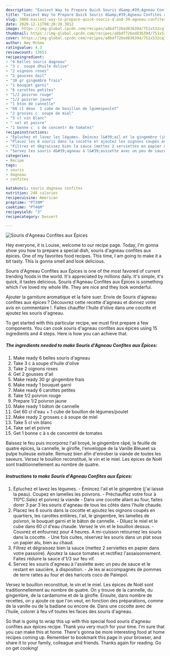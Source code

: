 ```yaml
---
description: "Easiest Way to Prepare Quick Souris d&amp;#39;Agneau Confites aux Épices"
title: "Easiest Way to Prepare Quick Souris d&amp;#39;Agneau Confites aux Épices"
slug: 3060-easiest-way-to-prepare-quick-souris-d-and-39-agneau-confites-aux-epices
date: 2020-12-11T08:20:28.381Z
image: https://img-global.cpcdn.com/recipes/a8bdf726ed83639d/751x532cq70/souris-dagneau-confites-aux-epices-photo-principale-de-la-recette.jpg
thumbnail: https://img-global.cpcdn.com/recipes/a8bdf726ed83639d/751x532cq70/souris-dagneau-confites-aux-epices-photo-principale-de-la-recette.jpg
cover: https://img-global.cpcdn.com/recipes/a8bdf726ed83639d/751x532cq70/souris-dagneau-confites-aux-epices-photo-principale-de-la-recette.jpg
author: Amy McGee
ratingvalue: 4.3
reviewcount: 13651
recipeingredient:
- "6 belles souris dagneau"
- "3 c  soupe dhuile dolive"
- "2 oignons roses"
- "2 gousses dail"
- "30 gr gingembre frais"
- "1 bouquet garni"
- "6 carottes petites"
- "1/2 poivron rouge"
- "1/2 poivron jaune"
- "1 bton de cannelle"
- "60 cl deau  1 cube de bouillon de lgumespoulet"
- "2 grosses c  soupe de miel"
- "5 cl vin blanc"
- " sel et poivre"
- "1 bonne c  s de concentr de tomates"
recipeinstructions:
- "Épluchez et lavez les légumes. Émincez l&#39;ail et le gingembre (j&#39;ai laissé la peau). Coupez en lamelles les poivrons. Préchauffez votre four à 110°C.Salez et poivrez la viande Dans une cocotte allant au four, faites dorer 3 par 3 les souris d&#39;agneau de tous les côtés dans l&#39;huile chaude."
- "Placez les 6 souris dans la cocotte et ajoutez les oignons coupés en quartiers, les carottes entières, l&#39;ail, le gingembre, les lamelles de poivron, le bouquet garni et le bâton de cannelle. Diluez le miel et le cube dans 60 cl d&#39;eau chaude. Versez le vin et le bouillon dessus. Couvrez et enfournez pour 4 heures. A mi-cuisson retournez les souris dans la cocotte. Une fois cuites, réservez les souris dans un plat sous un papier alu, bien au chaud."
- "Filtrez et dégraissez bien la sauce (mettez 2 serviettes en papier dans votre passoire). Ajoutez la sauce tomates et rectifiez l&#39;assaisonnement. Faites réduire la sauce d&#39;1/3 sur feu vif."
- "Servez les souris d&#39;agneau à l&#39;assiette avec un peu de sauce et le restant en saucière, à disposition. Je les ai accompagnés de pommes de terre rattes au four et des haricots coco de Paimpol."
categories:
- Recipe
tags:
- souris
- dagneau
- confites

katakunci: souris dagneau confites 
nutrition: 248 calories
recipecuisine: American
preptime: "PT39M"
cooktime: "PT46M"
recipeyield: "3"
recipecategory: Dessert

---
```



![Souris d&#39;Agneau Confites aux Épices](https://img-global.cpcdn.com/recipes/a8bdf726ed83639d/751x532cq70/souris-dagneau-confites-aux-epices-photo-principale-de-la-recette.jpg)

Hey everyone, it is Louise, welcome to our recipe page. Today, I'm gonna show you how to prepare a special dish, souris d&#39;agneau confites aux épices. One of my favorites food recipes. This time, I am going to make it a bit tasty. This is gonna smell and look delicious.

Souris d&#39;Agneau Confites aux Épices is one of the most favored of current trending foods in the world. It's appreciated by millions daily. It's simple, it's quick, it tastes delicious. Souris d&#39;Agneau Confites aux Épices is something which I've loved my whole life. They are nice and they look wonderful.

Ajouter la garniture aromatique et la faire suer. Envie de Souris d&#39;agneau confites aux épices ? Découvrez cette recette d&#39;agneau et donnez votre avis en commentaire !. Faites chauffer l&#39;huile d&#39;olive dans une cocotte et ajoutez les souris d&#39;agneau.


To get started with this particular recipe, we must first prepare a few components. You can cook souris d&#39;agneau confites aux épices using 15 ingredients and 4 steps. Here is how you can achieve that.

<!--inarticleads1-->

##### The ingredients needed to make Souris d&#39;Agneau Confites aux Épices:

1. Make ready 6 belles souris d&#39;agneau
1. Take 3 c à soupe d&#39;huile d&#39;olive
1. Take 2 oignons roses
1. Get 2 gousses d&#39;ail
1. Make ready 30 gr gingembre frais
1. Make ready 1 bouquet garni
1. Make ready 6 carottes petites
1. Take 1/2 poivron rouge
1. Prepare 1/2 poivron jaune
1. Make ready 1 bâton de cannelle
1. Get 60 cl d&#39;eau + 1 cube de bouillon de légumes/poulet
1. Make ready 2 grosses c à soupe de miel
1. Take 5 cl vin blanc
1. Take  sel et poivre
1. Get 1 bonne c à s de concentré de tomates


Baissez le feu puis incorporez l&#39;ail broyé, le gingembre râpé, la feuille de quatre épices, la cannelle, le girofle, l&#39;enveloppe de la Vanille Bleueet sa pulpe huileuse extraite. Remuez bien afin d&#39;enrober la viande de toutes les saveurs. Versez le bouillon reconstitué, le vin et le miel. Les épices de Noël sont traditionnellement au nombre de quatre. 

<!--inarticleads2-->

##### Instructions to make Souris d&#39;Agneau Confites aux Épices:

1. Épluchez et lavez les légumes. - Émincez l&#39;ail et le gingembre (j&#39;ai laissé la peau). Coupez en lamelles les poivrons. - Préchauffez votre four à 110°C.Salez et poivrez la viande - Dans une cocotte allant au four, faites dorer 3 par 3 les souris d&#39;agneau de tous les côtés dans l&#39;huile chaude.
1. Placez les 6 souris dans la cocotte et ajoutez les oignons coupés en quartiers, les carottes entières, l&#39;ail, le gingembre, les lamelles de poivron, le bouquet garni et le bâton de cannelle. - Diluez le miel et le cube dans 60 cl d&#39;eau chaude. Versez le vin et le bouillon dessus. - Couvrez et enfournez pour 4 heures. A mi-cuisson retournez les souris dans la cocotte. - Une fois cuites, réservez les souris dans un plat sous un papier alu, bien au chaud.
1. Filtrez et dégraissez bien la sauce (mettez 2 serviettes en papier dans votre passoire). Ajoutez la sauce tomates et rectifiez l&#39;assaisonnement. Faites réduire la sauce d&#39;1/3 sur feu vif.
1. Servez les souris d&#39;agneau à l&#39;assiette avec un peu de sauce et le restant en saucière, à disposition. - Je les ai accompagnés de pommes de terre rattes au four et des haricots coco de Paimpol.


Versez le bouillon reconstitué, le vin et le miel. Les épices de Noël sont traditionnellement au nombre de quatre. On y trouve de la cannelle, du gingembre, de la cardamome et de la girofle. Ensuite, dans nombre de recettes, on y ajoute ce que l&#39;on veut, en fonction des préparations, comme de la vanille ou de la badiane ou encore de. Dans une cocotte avec de l&#39;huile, colorer à feu vif toutes les faces des souris d&#39;agneau. 

So that is going to wrap this up with this special food souris d&#39;agneau confites aux épices recipe. Thank you very much for your time. I'm sure that you can make this at home. There's gonna be more interesting food at home recipes coming up. Remember to bookmark this page in your browser, and share it to your family, colleague and friends. Thanks again for reading. Go on get cooking!

